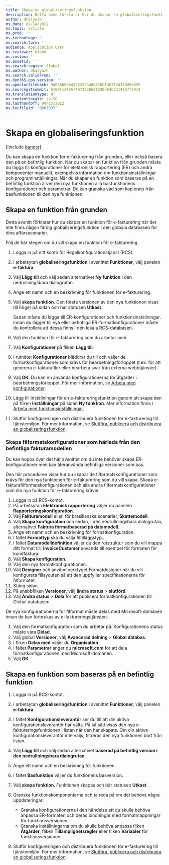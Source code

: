 ```yaml
---
title: Skapa en globaliseringsfunktion
description: Detta ämne förklarar hur du skapar en globaliseringsfunktion.
author: dkalyuzh
ms.date: 02/14/2022
ms.topic: article
ms.prod: ''
ms.technology: ''
ms.search.form: ''
audience: Application User
ms.reviewer: kfend
ms.custom: ''
ms.assetid: ''
ms.search.region: Global
ms.author: dkalyuzh
ms.search.validFrom: ''
ms.dyn365.ops.version: ''
ms.openlocfilehash: 94038b0eb412632c348081bbf467f44310d9e955
ms.sourcegitcommit: 6109fc2fe5f407363bb6f240d64b7214657f5914
ms.translationtype: HT
ms.contentlocale: sv-SE
ms.lasthandoff: 04/15/2022
ms.locfileid: "8603037"
---
```

# <a name="create-a-globalization-feature"></a>Skapa en globaliseringsfunktion

[!include [banner](../includes/banner.md)]

Du kan skapa en funktion för e-fakturering från grunden, eller också basera den på en befintlig funktion. När du skapar en funktion från grunden måste du lägga till konfigurationer för elektronisk rapportering (ER) och andra komponenter manuellt, exempelvis information om funktionsinställningar och programinställningar. När du skapar en funktion som baseras på en befintlig funktion ärver den nya funktionen alla basfunktionens konfigurationer och parametrar. Du kan granska vad som kopierats från basfunktionen till den nya funktionen.

## <a name="create-a-feature-from-scratch"></a>Skapa en funktion från grunden

Detta avsnitt förklarar hur du skapar en funktion för e-fakturering när det inte finns någon färdig globaliseringsfunktion i den globala databasen för dina affärsscenarier.

Följ de här stegen om du vill skapa en funktion för e-fakturering.

1. Logga in på ditt konto för Regelkonfigurationstjänst (RCS).
2. I arbetsytan **globaliseringsfunktion** i avsnittet **Funktioner**, välj panelen **e-faktura**.
3. Välj **Lägg till** och välj sedan alternativet **Ny funktion** i den nedrullningsbara dialogrutan.
4. Ange ett namn och en beskrivning för funktionen för e-fakturering.
5. Välj **skapa funktion**. Den första versionen av den nya funktionen visas till höger på sidan och har statusen **Utkast**.

    Sedan måste du lägga till ER-konfigurationer och funktionsinställningar. Innan du lägger till nya eller befintliga ER-formatkonfigurationer måste du kontrollera att dessa finns i den lokala RCS-databasen.

6. Välj den funktion för e-fakturering som du arbetar med.
7. Välj **Konfigurationer** på fliken **Lägg till**.
8. I rutnätet **Konfigurationer** bläddrar du till och väljer de formatkonfigurationer som krävs för bearbetningsförloppet (t.ex. för att generera e-fakturafiler eller bearbeta svar från externa webbtjänster).
9. Välj **OK**. Du kan nu använda konfigurationerna för åtgärder i bearbetningsförloppet. För mer information, se [Arbeta med konfigurationer](e-invoicing-work-configurations.md).
10. Lägg till inställningar för en e-faktureringsfunktion genom att skapa den på fliken **Inställningar** på sidan **Ny funktion**. Mer information finns i [Arbeta med funktionsinställningar](e-invoicing-feature-setup.md).
11. Slutför konfigureringen och distribuera funktionen för e-fakturering till tjänstemiljön. För mer information, se [Slutföra, publicera och distribuera en globaliseringsfunktion](e-invoicing-complete-publish-deploy-globalization-feature.md).

### <a name="create-file-format-configurations-that-are-derived-from-the-existing-invoice-model"></a>Skapa filformatskonfigurationer som härleds från den befintliga fakturamodellen

Du kan hoppa över det här avsnittet om du inte behöver skapa ER-konfigurationer men kan återanvända befintliga versioner som bas.

Den här proceduren visar hur du skapar de filformatskonfigurationer som krävs för den nya funktionen för e-fakturering som du vill skapa. Skapa e-fakturafilformatskonfigurationen och alla andra filformatskonfigurationer som din nya funktion för e-fakturering kräver.

1. Logga in på RCS-kontot.
2. På arbetsytan **Elektronisk rapportering** väljer du panelen **Rapporteringskonfiguration**.
3. Välj **Fakturamodell** eller, för brasilianska scenarier, **Skattemodell**.
4. Välj **Skapa konfiguration** och sedan, i den nedrullningsbara dialogrutan, alternativet **Faktura formatbaserad på datamodell**.
5. Ange ett namn och en beskrivning för formatkonfiguration.
6. I fältet **Formattyp** ska du välja filtilläggstyp..
7. I fältet **Datamodelldefinition** väljer du den rotstruktur som du vill mappa ditt format till. **InvoiceCustomer** används till exempel för formaten för kundfaktura.
8. Välj **Skapa konfiguration**.
9. Välj den nya formatkonfigurationen.
10. Välj **Designer** och använd verktyget Formatdesigner när du vill konfigurera fillayouten så att den uppfyller specifikationerna för filformatet.
11. Stäng sidan.
12. På snabbfliken **Versioner**, välj **ändra status** \> **slutförd**.
13. Välj **Ändra status** \> **Dela** för att publicera formatkonfigurationen till Global databasen.

De nya konfigurationerna för filformat måste delas med Microsoft-domänen innan de kan förbrukas av e-faktureringstjänsten.

1. Välj den formatkonfiguration som du arbetar på. Konfigurationens status måste vara **Delad**.
2. Välj global **Versioner**, välj **Avancerad delning** \> **Global databas**.
3. I fliken **Delas med** väljer du **Organisation**.
4. I fältet **Parametrar** anger du **microsoft.com** för att dela formatkonfigurationen med Microsoft-domänen.
5. Välj **OK**.

## <a name="create-a-feature-that-is-based-on-an-existing-feature"></a>Skapa en funktion som baseras på en befintlig funktion

1. Logga in på RCS-kontot.
2. I arbetsytan **globaliseringsfunktion** i avsnittet **Funktioner**, välj panelen **e-faktura**.
3. I fältet **Konfigurationsleverantör** ser du till att din aktiva konfigurationsleverantör har valts. På så sätt visas den nya e-faktureringsfunktionen i listan när den har skapats. Om din aktiva konfigurationsleverantör inte väljs, filtreras den nya funktionen bort från listan.
4. Välj **Lägg till** och välj sedan alternativet **baserad på befintlig version i den nedrullningsbara dialogrutan**.
5. Ange ett namn och en beskrivning för funktionen.
6. I fältet **Basfunktion** väljer du funktionens basversion.
7. Välj **skapa funktion**. Funktionen skapas och bär statusen **Utkast**.
8. Granska funktionskomponenterna och ta reda på om det behövs några uppdateringar:

    - Granska konfigurationerna i den händelse att du skulle behöva anpassa ER-formaten och deras bindningar med formatmappningar för funktionsversionen.
    - Granska inställningarna om du skulle behöva anpassa fliken **Åtgärder**, fliken **Tillämplighetsregler** eller fliken **Variabler** för funktionsversionen.

9. Slutför konfigureringen och distribuera funktionen för e-fakturering till tjänstemiljön. För mer information, se [Slutföra, publicera och distribuera en globaliseringsfunktion](e-invoicing-complete-publish-deploy-globalization-feature.md).
